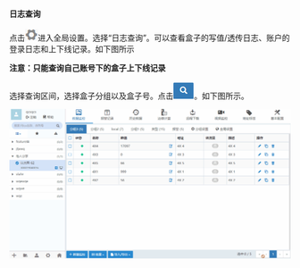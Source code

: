 #### **日志查询**  

点击![确认](Images/Groupmanagement.png)进入全局设置。选择“日志查询”。可以查看盒子的写值/透传日志、账户的登录日志和上下线记录。如下图所示  

**注意：只能查询自己账号下的盒子上下线记录**  

选择查询区间，选择盒子分组以及盒子号。点击![查询历史报警](Images/search.png)。如下图所示。  

![添加盒子分组](Images/boxdiagnosis.gif)  
